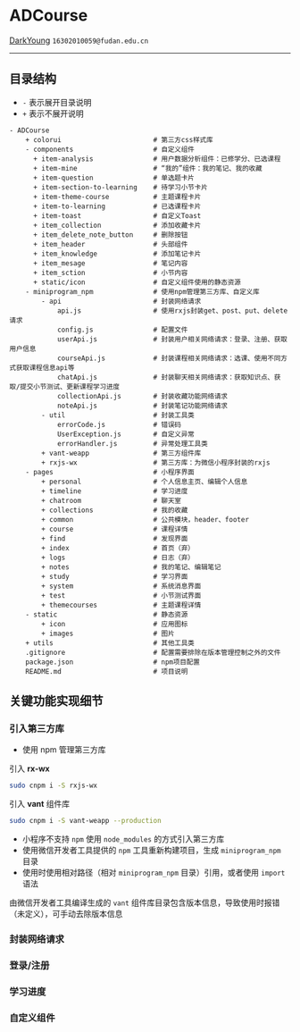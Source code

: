 # ADCourse

[DarkYoung](https://github.com/DarkYoung) `16302010059@fudan.edu.cn`

---


## 目录结构

- `-` 表示展开目录说明
- `+` 表示不展开说明

```
- ADCourse
    + colorui                       # 第三方css样式库
    - components                    # 自定义组件
      + item-analysis               # 用户数据分析组件：已修学分、已选课程
      + item-mine                   # “我的”组件：我的笔记、我的收藏
      + item-question               # 单选题卡片
      + item-section-to-learning    # 待学习小节卡片
      + item-theme-course           # 主题课程卡片
      + item-to-learning            # 已选课程卡片
      + item-toast                  # 自定义Toast
      + item_collection             # 添加收藏卡片
      + item_delete_note_button     # 删除按钮
      + item_header                 # 头部组件
      + item_knowledge              # 添加笔记卡片
      + item_mesage                 # 笔记内容 
      + item_sction                 # 小节内容
      + static/icon                 # 自定义组件使用的静态资源
    - miniprogram_npm               # 使用npm管理第三方库、自定义库
        - api                       # 封装网络请求
            api.js                  # 使用rxjs封装get、post、put、delete请求
            config.js               # 配置文件
            userApi.js              # 封装用户相关网络请求：登录、注册、获取用户信息
            courseApi.js            # 封装课程相关网络请求：选课、使用不同方式获取课程信息api等
            chatApi.js              # 封装聊天相关网络请求：获取知识点、获取/提交小节测试、更新课程学习进度
            collectionApi.js        # 封装收藏功能网络请求
            noteApi.js              # 封装笔记功能网络请求
        - util                      # 封装工具类
            errorCode.js            # 错误码
            UserException.js        # 自定义异常
            errorHandler.js         # 异常处理工具类
        + vant-weapp                # 第三方组件库
        + rxjs-wx                   # 第三方库：为微信小程序封装的rxjs
    - pages                         # 小程序界面
        + personal                  # 个人信息主页、编辑个人信息
        + timeline                  # 学习进度
        + chatroom                  # 聊天室
        + collections               # 我的收藏
        + common                    # 公共模块，header、footer
        + course                    # 课程详情
        + find                      # 发现界面
        + index                     # 首页（弃）
        + logs                      # 日志（弃）
        + notes                     # 我的笔记、编辑笔记
        + study                     # 学习界面
        + system                    # 系统消息界面
        + test                      # 小节测试界面
        + themecourses              # 主题课程详情
    - static                        # 静态资源
        + icon                      # 应用图标
        + images                    # 图片
    + utils                         # 其他工具类
    .gitignore                      # 配置需要排除在版本管理控制之外的文件
    package.json                    # npm项目配置
    README.md                       # 项目说明

```

## 关键功能实现细节
### 引入第三方库

* 使用 npm 管理第三方库

引入 **rx-wx** 
```bash
sudo cnpm i -S rxjs-wx
```

引入 **vant** 组件库
```bash
sudo cnpm i -S vant-weapp --production
```

* 小程序不支持 `npm` 使用 `node_modules` 的方式引入第三方库
* 使用微信开发者工具提供的 `npm` 工具重新构建项目，生成 `miniprogram_npm` 目录
* 使用时使用相对路径（相对 `miniprogram_npm` 目录）引用，或者使用 `import`语法

由微信开发者工具编译生成的 `vant` 组件库目录包含版本信息，导致使用时报错（未定义），可手动去除版本信息


### 封装网络请求


### 登录/注册


### 学习进度


### 自定义组件



